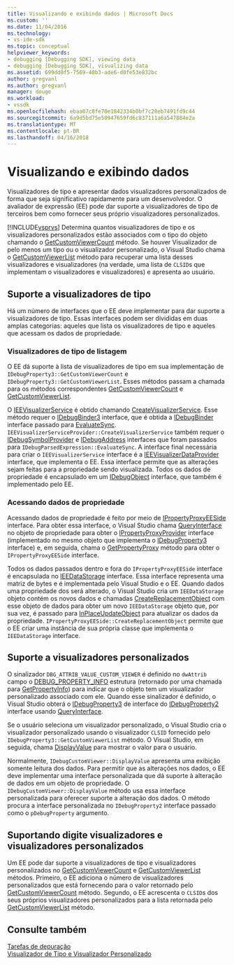 ```yaml
---
title: Visualizando e exibindo dados | Microsoft Docs
ms.custom: ''
ms.date: 11/04/2016
ms.technology:
- vs-ide-sdk
ms.topic: conceptual
helpviewer_keywords:
- debugging [Debugging SDK], viewing data
- debugging [Debugging SDK], visualizing data
ms.assetid: 699dd0f5-7569-40b3-ade6-d0fe53e832bc
author: gregvanl
ms.author: gregvanl
manager: douge
ms.workload:
- vssdk
ms.openlocfilehash: ebaa07c8fe70e1842334b0bf7c28eb7491fd9c44
ms.sourcegitcommit: 6a9d5bd75e50947659fd6c837111a6a547884e2a
ms.translationtype: MT
ms.contentlocale: pt-BR
ms.lasthandoff: 04/16/2018
---
```

# <a name="visualizing-and-viewing-data"></a>Visualizando e exibindo dados
Visualizadores de tipo e apresentar dados visualizadores personalizados de forma que seja significativo rapidamente para um desenvolvedor. O avaliador de expressão (EE) pode dar suporte a visualizadores de tipo de terceiros bem como fornecer seus próprio visualizadores personalizados.  
  
 [!INCLUDE[vsprvs](../../code-quality/includes/vsprvs_md.md)] Determina quantos visualizadores de tipo e os visualizadores personalizados estão associados com o tipo do objeto chamando o [GetCustomViewerCount](../../extensibility/debugger/reference/idebugproperty3-getcustomviewercount.md) método. Se houver Visualizador de pelo menos um tipo ou o visualizador personalizado, o Visual Studio chama o [GetCustomViewerList](../../extensibility/debugger/reference/idebugproperty3-getcustomviewerlist.md) método para recuperar uma lista desses visualizadores e visualizadores (na verdade, uma lista de `CLSID`s que implementam o visualizadores e visualizadores) e apresenta ao usuário.  
  
## <a name="supporting-type-visualizers"></a>Suporte a visualizadores de tipo  
 Há um número de interfaces que o EE deve implementar para dar suporte a visualizadores de tipo. Essas interfaces podem ser divididas em duas amplas categorias: aqueles que lista os visualizadores de tipo e aqueles que acessam os dados de propriedade.  
  
### <a name="listing-type-visualizers"></a>Visualizadores de tipo de listagem  
 O EE dá suporte à lista de visualizadores de tipo em sua implementação de `IDebugProperty3::GetCustomViewerCount` e `IDebugProperty3::GetCustomViewerList`. Esses métodos passam a chamada para os métodos correspondentes [GetCustomViewerCount](../../extensibility/debugger/reference/ieevisualizerservice-getcustomviewercount.md) e [GetCustomViewerList](../../extensibility/debugger/reference/ieevisualizerservice-getcustomviewerlist.md).  
  
 O [IEEVisualizerService](../../extensibility/debugger/reference/ieevisualizerservice.md) é obtido chamando [CreateVisualizerService](../../extensibility/debugger/reference/ieevisualizerserviceprovider-createvisualizerservice.md). Esse método requer o [IDebugBinder3](../../extensibility/debugger/reference/idebugbinder3.md) interface, que é obtida a [IDebugBinder](../../extensibility/debugger/reference/idebugbinder.md) interface passado para [EvaluateSync](../../extensibility/debugger/reference/idebugparsedexpression-evaluatesync.md). `IEEVisualizerServiceProvider::CreateVisualizerService` também requer o [IDebugSymbolProvider](../../extensibility/debugger/reference/idebugsymbolprovider.md) e [IDebugAddress](../../extensibility/debugger/reference/idebugaddress.md) interfaces que foram passados para `IDebugParsedExpression::EvaluateSync`. A interface final necessária para criar o `IEEVisualizerService` interface é a [IEEVisualizerDataProvider](../../extensibility/debugger/reference/ieevisualizerdataprovider.md) interface, que implementa o EE. Essa interface permite que as alterações sejam feitas para a propriedade sendo visualizada. Todos os dados de propriedade é encapsulado em um [IDebugObject](../../extensibility/debugger/reference/idebugobject.md) interface, que também é implementado pelo EE.  
  
### <a name="accessing-property-data"></a>Acessando dados de propriedade  
 Acessando dados de propriedade é feito por meio de [IPropertyProxyEESide](../../extensibility/debugger/reference/ipropertyproxyeeside.md) interface. Para obter essa interface, o Visual Studio chama [QueryInterface](/cpp/atl/queryinterface) no objeto de propriedade para obter o [IPropertyProxyProvider](../../extensibility/debugger/reference/ipropertyproxyprovider.md) interface (implementado no mesmo objeto que implementa o [ IDebugProperty3](../../extensibility/debugger/reference/idebugproperty3.md) interface) e, em seguida, chama o [GetPropertyProxy](../../extensibility/debugger/reference/ipropertyproxyprovider-getpropertyproxy.md) método para obter o `IPropertyProxyEESide` interface.  
  
 Todos os dados passados dentro e fora do `IPropertyProxyEESide` interface é encapsulada no [IEEDataStorage](../../extensibility/debugger/reference/ieedatastorage.md) interface. Essa interface representa uma matriz de bytes e é implementada pelo Visual Studio e o EE. Quando dados uma propriedade dos será alterado, o Visual Studio cria um `IEEDataStorage` objeto contém os novos dados e chamadas [CreateReplacementObject](../../extensibility/debugger/reference/ipropertyproxyeeside-createreplacementobject.md) com esse objeto de dados para obter um novo `IEEDataStorage` objeto que, por sua vez, é passado para [InPlaceUpdateObject](../../extensibility/debugger/reference/ipropertyproxyeeside-inplaceupdateobject.md) para atualizar os dados da propriedade. `IPropertyProxyEESide::CreateReplacementObject` permite que o EE criar uma instância de sua própria classe que implementa o `IEEDataStorage` interface.  
  
## <a name="supporting-custom-viewers"></a>Suporte a visualizadores personalizados  
 O sinalizador `DBG_ATTRIB_VALUE_CUSTOM_VIEWER` é definido no `dwAttrib` campo o [DEBUG_PROPERTY_INFO](../../extensibility/debugger/reference/debug-property-info.md) estrutura (retornado por uma chamada para [GetPropertyInfo](../../extensibility/debugger/reference/idebugproperty2-getpropertyinfo.md)) para indicar que o objeto tem um visualizador personalizado associado com ele. Quando esse sinalizador é definido, o Visual Studio obterá o [IDebugProperty3](../../extensibility/debugger/reference/idebugproperty3.md) de interface do [IDebugProperty2](../../extensibility/debugger/reference/idebugproperty2.md) interface usando [QueryInterface](/cpp/atl/queryinterface).  
  
 Se o usuário seleciona um visualizador personalizado, o Visual Studio cria o visualizador personalizado usando o visualizador `CLSID` fornecido pelo `IDebugProperty3::GetCustomViewerList` método. O Visual Studio, em seguida, chama [DisplayValue](../../extensibility/debugger/reference/idebugcustomviewer-displayvalue.md) para mostrar o valor para o usuário.  
  
 Normalmente, `IDebugCustomViewer::DisplayValue` apresenta uma exibição somente leitura dos dados. Para permitir que as alterações nos dados, o EE deve implementar uma interface personalizada que dá suporte à alteração de dados em um objeto de propriedade. O `IDebugCustomViewer::DisplayValue` método usa essa interface personalizada para oferecer suporte a alteração dos dados. O método procura a interface personalizada no `IDebugProperty2` interface passado como o `pDebugProperty` argumento.  
  
## <a name="supporting-both-type-visualizers-and-custom-viewers"></a>Suportando digite visualizadores e visualizadores personalizados  
 Um EE pode dar suporte a visualizadores de tipo e visualizadores personalizados no [GetCustomViewerCount](../../extensibility/debugger/reference/idebugproperty3-getcustomviewercount.md) e [GetCustomViewerList](../../extensibility/debugger/reference/idebugproperty3-getcustomviewerlist.md) métodos. Primeiro, o EE adiciona o número de visualizadores personalizados que está fornecendo para o valor retornado pelo [GetCustomViewerCount](../../extensibility/debugger/reference/ieevisualizerservice-getcustomviewercount.md) método. Segundo, o EE acrescenta o `CLSID`s dos seus próprios visualizadores personalizados para a lista retornada pelo [GetCustomViewerList](../../extensibility/debugger/reference/ieevisualizerservice-getcustomviewerlist.md) método.  
  
## <a name="see-also"></a>Consulte também  
 [Tarefas de depuração](../../extensibility/debugger/debugging-tasks.md)   
 [Visualizador de Tipo e Visualizador Personalizado](../../extensibility/debugger/type-visualizer-and-custom-viewer.md)